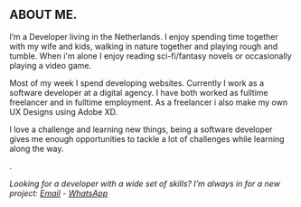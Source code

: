 ## ABOUT ME<span class="dot">.</span>

I’m a Developer living in the Netherlands. I enjoy spending time together with my wife and kids, walking in nature together and playing rough and tumble. When i'm alone I enjoy reading sci-fi/fantasy novels or occasionally playing a video game.

Most of my week I spend developing websites. Currently I work as a software developer at a digital agency. I have both worked as fulltime freelancer and in fulltime employment. As a freelancer i also make my own UX Designs using Adobe XD.

I love a challenge and learning new things, being a software developer gives me enough opportunities to tackle a lot of challenges while learning along the way. 

<span class="dot centered-dot">.<span>

*Looking for a developer with a wide set of skills? I’m always in for a new project: <u>[Email](mailto:sevinga@protonmail.com)</u> - <u>[WhatsApp](https://wa.me/031682516209)</u>*
